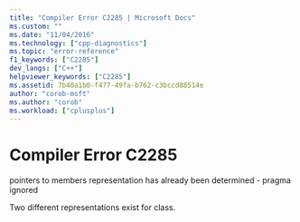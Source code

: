 ```yaml
---
title: "Compiler Error C2285 | Microsoft Docs"
ms.custom: ""
ms.date: "11/04/2016"
ms.technology: ["cpp-diagnostics"]
ms.topic: "error-reference"
f1_keywords: ["C2285"]
dev_langs: ["C++"]
helpviewer_keywords: ["C2285"]
ms.assetid: 7b40a1b0-f477-49fa-b762-c3bccd88514e
author: "corob-msft"
ms.author: "corob"
ms.workload: ["cplusplus"]
---
```

# Compiler Error C2285
pointers to members representation has already been determined - pragma ignored  
  
 Two different representations exist for class.